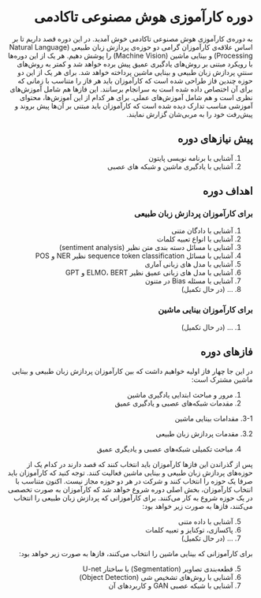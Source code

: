 <div dir="rtl" align='right'>

# دوره کارآموزی هوش مصنوعی تاکادمی

به دوره‌ی کارآموزی هوش مصنوعی تاکادمی خوش آمدید. در این دوره قصد داریم تا بر اساس علاقه‌ی کارآموزان گرامی دو حوزه‌ی پردازش زبان طبیعی (Natural Language Processing) و بینایی ماشین (Machine Vision) را پوشش دهیم. هر یک از این دوره‌ها با رویکرد مبتنی بر روش‌های یادگیری عمیق پیش برده خواهد شد و کمتر به روش‌های سنتیِ پردازش زبان طبیعی و بینایی ماشین پرداخته خواهد شد. 
برای هر یک از این دو حوزه چندین فاز طراحی شده است که کارآموزان باید هر فاز را متناسب با زمانی که برای آن اختصاص داده شده است به سرانجام برسانند. این فازها هم شامل آموزش‌های نظری است و هم شامل آموزش‌های عملی. برای هر کدام از این آموزش‌ها، محتوای آموزشی مناسب تدارک دیده شده است که کارآموزان باید مبتنی بر آن‌ها پیش بروند و پیش‌رفت خود را به مربی‌شان گزارش نمایند.

  ## پیش نیازهای دوره
  1. آشنایی با برنامه نویسی پایتون
  2. آشنایی با یادگیری ماشین و شبکه های عصبی

  ## اهداف دوره

### برای کارآموزان پردازش زبان طبیعی

1. آشنایی با دادگان متنی
2. آشنایی با انواع تعبیه کلمات
3. آشنایی با مسائل دسته بندی متن نظیر (sentiment analysis)
4. آشنایی با مسائل sequence token classification نظیر NER و POS
5. آشنایی با مدل های زبانی آماری
6. آشنایی با مدل های زبانی عمیق نظیر ELMO، BERT و GPT
7. آشنایی با مسئله Bias در متنون
8. ... (در حال تکمیل)

### برای کارآموزان بینایی ماشین
1. ... (در حال تکمیل)

  ##  فازهای دوره

  در این جا چهار فاز اولیه خواهیم داشت که بین کارآموزان پردازش زبان طبیعی و بینایی ماشین مشترک است:
  1. مرور و مباحث ابتدایی یادگیری ماشین
  2. مقدمات شبکه‌های عصبی و یادگیری عمیق

   3-1. مقدامات بینایی ماشین

   3.2. مقدمات پردازش زبان طبیعی

  4. مباحث تکمیلی شبکه‌های عصبی و یادیگری عمیق


پس از گذراندن این فازها کارآموزان باید انتخاب کنند که قصد دارند در کدام یک از حوزه‌های پردازش زبان طبیعی و بینایی ماشین فعالیت کنند. توجه کنید که کارآموزان باید صرفا یک حوزه را انتخاب کنند و شرکت در هر دو حوزه مجاز نیست.
اکنون متناسب با انتخاب کارآموزان، بخش اصلی دوره شروع خواهد شد که کارآموزان به صورت تخصصی در یک حوزه شروع به کار می‌کنند. برای کارآموزانی که پردازش زبان طبیعی را انتخاب می‌کنند، فازها به صورت زیر خواهد بود:

  5. آشنایی با داده متنی
  6. پاکسازی، توکنایز و تعبیه کلمات
  7. ... (در حال تکمیل)

برای کارآموزانی که بینایی ماشین را انتخاب می‌کنند، فازها به صورت زیر خواهد بود:

  5. قطعه‌بندی تصاویر (Segmentation) با ساختار U-net
  6. آشنایی با روش‌های تشخیص شی (Object Detection)
  7. آشنایی با شبکه عصبی GAN و کاربردهای آن
